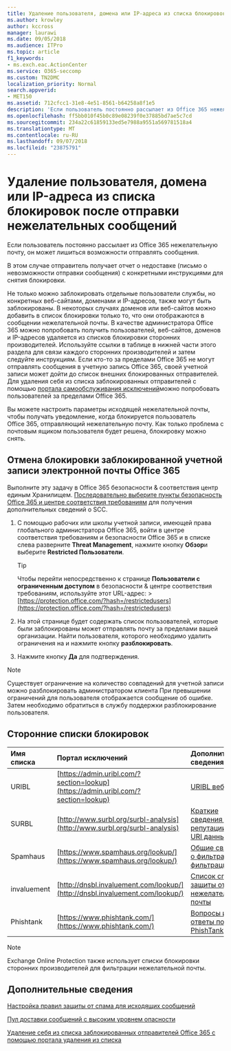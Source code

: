 ```yaml
---
title: Удаление пользователя, домена или IP-адреса из списка блокировок после отправки нежелательных сообщений
ms.author: krowley
author: kccross
manager: laurawi
ms.date: 09/05/2018
ms.audience: ITPro
ms.topic: article
f1_keywords:
- ms.exch.eac.ActionCenter
ms.service: O365-seccomp
ms.custom: TN2DMC
localization_priority: Normal
search.appverid:
- MET150
ms.assetid: 712cfcc1-31e8-4e51-8561-b64258a8f1e5
description: 'Если пользователь постоянно рассылает из Office 365 нежелательную почту, он может лишиться возможности отправлять сообщения. '
ms.openlocfilehash: ff5bb010f45b0c89e08239f0e37885bd7ae5c7cd
ms.sourcegitcommit: 234a22c61859133ed5e7988a9551a569781518a4
ms.translationtype: MT
ms.contentlocale: ru-RU
ms.lasthandoff: 09/07/2018
ms.locfileid: "23875791"
---
```

# <a name="removing-a-user-domain-or-ip-address-from-a-block-list-after-sending-spam-email"></a>Удаление пользователя, домена или IP-адреса из списка блокировок после отправки нежелательных сообщений

Если пользователь постоянно рассылает из Office 365 нежелательную почту, он может лишиться возможности отправлять сообщения.  
  

В этом случае отправитель получает отчет о недоставке (письмо о невозможности отправки сообщения) с конкретными инструкциями для снятия блокировки.
  
Не только можно заблокировать отдельные пользователи службы, но конкретных веб-сайтами, доменами и IP-адресов, также могут быть заблокированы. В некоторых случаях доменов или веб-сайтов можно добавить в список блокировки только то, что они отображаются в сообщении нежелательной почты. В качестве администратора Office 365 можно попробовать получить пользователей, веб-сайтов, доменов и IP-адресов удаляется из списков блокировки сторонних производителей. Используйте ссылки в таблице в нижней части этого раздела для связи каждого сторонних производителей и затем следуйте инструкциям. Если кто-то за пределами Office 365 не могут отправлять сообщения в учетную запись Office 365, своей учетной записи может дойти до список внешних блокированных отправителей. Для удаления себя из списка заблокированных отправителей с помощью [портала самообслуживания исключений](https://technet.microsoft.com/library/mt661881%28v=exchg.150%29.aspx)можно попробовать пользователей за пределами Office 365.
  
Вы можете настроить параметры исходящей нежелательной почты, чтобы получать уведомление, когда блокируется пользователь Office 365, отправляющий нежелательную почту. Как только проблема с почтовым ящиком пользователя будет решена, блокировку можно снять.
  
## <a name="unblock-a-blocked-office-365-email-account"></a>Отмена блокировки заблокированной учетной записи электронной почты Office 365

Выполните эту задачу в Office 365 безопасности & соответствия центр единым Хранилищем. [Последовательно выберите пункты безопасность Office 365 и центре соответствия требованиям](go-to-the-securitycompliance-center.md) для получения дополнительных сведений о SCC.

1. С помощью рабочих или школы учетной записи, имеющей права глобального администратора Office 365, войти в центре соответствия требованиям и безопасности Office 365 и в списке слева разверните **Threat Management**, нажмите кнопку **Обзор**и выберите **Restricted Пользователи**.
    
    > [!TIP]
    > Чтобы перейти непосредственно к странице **Пользователи с ограниченным доступом** в безопасности &amp; центре соответствия требованиям, используйте этот URL-адрес: >[https://protection.office.com/?hash=/restrictedusers](https://protection.office.com/?hash=/restrictedusers)

2. На этой странице будет содержать список пользователей, которые были заблокированы может отправлять почту за пределами вашей организации.  Найти пользователя, которого необходимо удалить ограничения на и нажмите кнопку **разблокировать**.

3. Нажмите кнопку **Да** для подтверждения. 
    
> [!NOTE]
> Существует ограничение на количество совпадений для учетной записи можно разблокировать администратором клиента При превышении ограничений для пользователя отображается сообщение об ошибке. Затем необходимо обратиться в службу поддержки разблокирование пользователя. 
  
## <a name="third-party-block-lists"></a>Сторонние списки блокировок

|**Имя списка**|**Портал исключений**|**Дополнительные сведения**|
|:-----|:-----|:-----|
|URIBL  <br/> |[https://admin.uribl.com/?section=lookup](https://admin.uribl.com/?section=lookup) <br/> |[URIBL веб-сайта](https://uribl.com/) <br/> |
|SURBL  <br/> |[http://www.surbl.org/surbl-analysis](http://www.surbl.org/surbl-analysis) <br/> |[Краткие сведения о репутации SURBL URI данных](http://www.surbl.org/) <br/> |
|Spamhaus   <br/> |[https://www.spamhaus.org/lookup/](https://www.spamhaus.org/lookup/) <br/> |[Общие сведения о фильтрации фильтрации](https://www.spamhaus.org/whitepapers/dnsbl_function/) <br/> |
|invaluement  <br/> |[http://dnsbl.invaluement.com/lookup/](http://dnsbl.invaluement.com/lookup/) <br/> |[Список список защиты от нежелательной почты](http://dnsbl.invaluement.com/) <br/> |
|Phishtank  <br/> |[https://www.phishtank.com/](https://www.phishtank.com/) <br/> |[Вопросы и ответы по PhishTank](https://www.phishtank.com/faq.php) <br/> |
   
> [!NOTE]
> Exchange Online Protection также использует списки блокировки сторонних производителей для фильтрации нежелательной почты. 
   
## <a name="for-more-information"></a>Дополнительные сведения

[Настройка правил защиты от спама для исходящих сообщений](configure-the-outbound-spam-policy.md)
  
[Пул доставки сообщений с высоким уровнем опасности](high-risk-delivery-pool-for-outbound-messages.md)

[Удаление себя из списка заблокированных отправителей Office 365 с помощью портала удаления из списка](use-the-delist-portal-to-remove-yourself-from-the-office-365-blocked-senders-lis.md)
  

  

